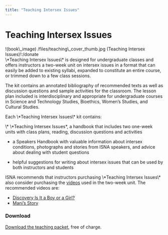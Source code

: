 ```yaml
---
title: "Teaching Intersex Issues"
---
```


# Teaching Intersex Issues

<p>!(book\_image) /files/teaching\_cover_thumb.jpg (Teaching Intersex Issues)!:/donate  <br />
\*Teaching Intersex Issues\* is designed for undergraduate classes and offers instructors a two-week unit on intersex issues in a format that can easily be added to existing syllabi, expanded to constitute an entire course, or trimmed down to a few class sessions.  </p>

<p>The kit contains an annotated bibliography of recommended texts as well as discussion questions and sample activities for the classroom. The lesson plan included is interdisciplinary and appropriate for undergraduate courses in Science and Technology Studies, Bioethics, Women’s Studies, and Cultural Studies.  </p>

<p>Each \*Teaching Intersex Issues\* kit contains:  </p>

<p>\* \*Teaching Intersex Issues*, a handbook that includes two one-week units with class plans, reading, discussion questions and activities  </p>

<ul>
	<li>a Speakers Handbook with valuable information about intersex conditions, photographs and stories from <span class="caps">ISNA</span> speakers, and advice about dealing with student questions</li>
</ul>

<ul>
	<li>helpful suggestions for writing about intersex issues that can be used by both instructors and students</li>
</ul>

<p><span class="caps">ISNA</span> recommends that instructors purchasing \*Teaching Intersex Issues\* also consider purchasing the <a href="/videos">videos</a> used in the two-week unit. The recommended videos are:  </p>

<ul>
	<li><a href="/videos/boy%5C_or%5C_girl">Discovery Is It a Boy or a Girl?</a></li>
	<li><a href="/videos/mani">Mani&#8217;s Story</a></li>
</ul>


<h3>Download  </h3>

<p><a href="/files/teaching_packet.pdf">Download the teaching packet</a>, free of charge.</p>